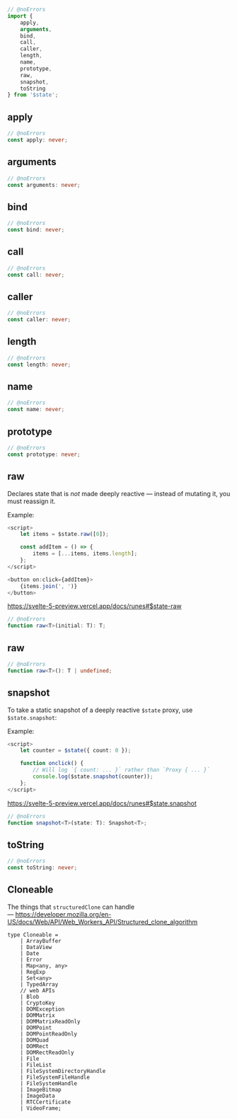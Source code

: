 ```js
// @noErrors
import {
	apply,
	arguments,
	bind,
	call,
	caller,
	length,
	name,
	prototype,
	raw,
	snapshot,
	toString
} from '$state';
```

## apply

<div class="ts-block">

```ts
// @noErrors
const apply: never;
```

</div>

## arguments

<div class="ts-block">

```ts
// @noErrors
const arguments: never;
```

</div>

## bind

<div class="ts-block">

```ts
// @noErrors
const bind: never;
```

</div>

## call

<div class="ts-block">

```ts
// @noErrors
const call: never;
```

</div>

## caller

<div class="ts-block">

```ts
// @noErrors
const caller: never;
```

</div>

## length

<div class="ts-block">

```ts
// @noErrors
const length: never;
```

</div>

## name

<div class="ts-block">

```ts
// @noErrors
const name: never;
```

</div>

## prototype

<div class="ts-block">

```ts
// @noErrors
const prototype: never;
```

</div>

## raw

Declares state that is _not_ made deeply reactive — instead of mutating it,
you must reassign it.

Example:

```ts
<script>
	let items = $state.raw([0]);

	const addItem = () => {
		items = [...items, items.length];
	};
</script>

<button on:click={addItem}>
	{items.join(', ')}
</button>
```

https://svelte-5-preview.vercel.app/docs/runes#$state-raw

<div class="ts-block">

```ts
// @noErrors
function raw<T>(initial: T): T;
```

</div>

## raw

<div class="ts-block">

```ts
// @noErrors
function raw<T>(): T | undefined;
```

</div>

## snapshot

To take a static snapshot of a deeply reactive `$state` proxy, use `$state.snapshot`:

Example:

```ts
<script>
	let counter = $state({ count: 0 });

	function onclick() {
		// Will log `{ count: ... }` rather than `Proxy { ... }`
		console.log($state.snapshot(counter));
	};
</script>
```

https://svelte-5-preview.vercel.app/docs/runes#$state.snapshot

<div class="ts-block">

```ts
// @noErrors
function snapshot<T>(state: T): Snapshot<T>;
```

</div>

## toString

<div class="ts-block">

```ts
// @noErrors
const toString: never;
```

</div>

## Cloneable

The things that `structuredClone` can handle — https://developer.mozilla.org/en-US/docs/Web/API/Web_Workers_API/Structured_clone_algorithm

<div class="ts-block">

```dts
type Cloneable =
	| ArrayBuffer
	| DataView
	| Date
	| Error
	| Map<any, any>
	| RegExp
	| Set<any>
	| TypedArray
	// web APIs
	| Blob
	| CryptoKey
	| DOMException
	| DOMMatrix
	| DOMMatrixReadOnly
	| DOMPoint
	| DOMPointReadOnly
	| DOMQuad
	| DOMRect
	| DOMRectReadOnly
	| File
	| FileList
	| FileSystemDirectoryHandle
	| FileSystemFileHandle
	| FileSystemHandle
	| ImageBitmap
	| ImageData
	| RTCCertificate
	| VideoFrame;
```

</div>
